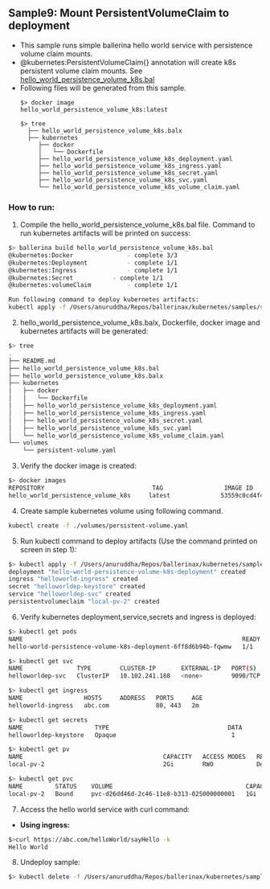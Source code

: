 ## Sample9: Mount PersistentVolumeClaim to deployment 

- This sample runs simple ballerina hello world service with persistence volume claim mounts.
- @kubernetes:PersistentVolumeClaim{} annotation will create k8s persistent volume claim mounts. See 
[hello_world_persistence_volume_k8s.bal](./hello_world_persistence_volume_k8s.bal)  
- Following files will be generated from this sample.
    ``` 
    $> docker image
    hello_world_persistence_volume_k8s:latest
    
    $> tree
      ├── hello_world_persistence_volume_k8s.balx
      ├── kubernetes
         ├── docker
         │   └── Dockerfile
         ├── hello_world_persistence_volume_k8s_deployment.yaml
         ├── hello_world_persistence_volume_k8s_ingress.yaml
         ├── hello_world_persistence_volume_k8s_secret.yaml
         ├── hello_world_persistence_volume_k8s_svc.yaml
         └── hello_world_persistence_volume_k8s_volume_claim.yaml
  
    ```
### How to run:

1. Compile the  hello_world_persistence_volume_k8s.bal file. Command to run kubernetes artifacts will be printed on success:
```bash
$> ballerina build hello_world_persistence_volume_k8s.bal
@kubernetes:Docker 				 - complete 3/3
@kubernetes:Deployment 			 - complete 1/1
@kubernetes:Ingress 			 - complete 1/1
@kubernetes:Secret 			 - complete 1/1
@kubernetes:volumeClaim 		 - complete 1/1

Run following command to deploy kubernetes artifacts:
kubectl apply -f /Users/anuruddha/Repos/ballerinax/kubernetes/samples/sample9/kubernetes/
```

2. hello_world_persistence_volume_k8s.balx, Dockerfile, docker image and kubernetes artifacts will be generated: 
```bash
$> tree
.
├── README.md
├── hello_world_persistence_volume_k8s.bal
├── hello_world_persistence_volume_k8s.balx
├── kubernetes
│   ├── docker
│   │   └── Dockerfile
│   ├── hello_world_persistence_volume_k8s_deployment.yaml
│   ├── hello_world_persistence_volume_k8s_ingress.yaml
│   ├── hello_world_persistence_volume_k8s_secret.yaml
│   ├── hello_world_persistence_volume_k8s_svc.yaml
│   └── hello_world_persistence_volume_k8s_volume_claim.yaml
└── volumes
    └── persistent-volume.yaml

```

3. Verify the docker image is created:
```bash
$> docker images
REPOSITORY                              TAG                 IMAGE ID            CREATED             SIZE
hello_world_persistence_volume_k8s     latest              53559c0cd4f4        55 seconds ago      194MB
```

4. Create sample kubernetes volume using following command.
 ```bash
kubectl create -f ./volumes/persistent-volume.yaml
```

5. Run kubectl command to deploy artifacts (Use the command printed on screen in step 1):
```bash
$> kubectl apply -f /Users/anuruddha/Repos/ballerinax/kubernetes/samples/sample9/kubernetes/
deployment "hello-world-persistence-volume-k8s-deployment" created
ingress "helloworld-ingress" created
secret "helloworldep-keystore" created
service "helloworldep-svc" created
persistentvolumeclaim "local-pv-2" created
```

6. Verify kubernetes deployment,service,secrets and ingress is deployed:
```bash
$> kubectl get pods
NAME                                                             READY     STATUS    RESTARTS   AGE
hello-world-persistence-volume-k8s-deployment-6ff8d6b94b-fqwmw   1/1       Running   0          1m

$> kubectl get svc
NAME               TYPE        CLUSTER-IP       EXTERNAL-IP   PORT(S)    AGE
helloworldep-svc   ClusterIP   10.102.241.188   <none>        9090/TCP   2m

$> kubectl get ingress
NAME                 HOSTS     ADDRESS   PORTS     AGE
helloworld-ingress   abc.com             80, 443   2m

$> kubectl get secrets
NAME                    TYPE                                 DATA      AGE
helloworldep-keystore   Opaque                                1         1m

$> kubectl get pv
NAME                                       CAPACITY   ACCESS MODES   RECLAIM POLICY   STATUS      CLAIM                STORAGECLASS   REASON    AGE
local-pv-2                                 2Gi        RWO            Delete           Available                                                 3h

$> kubectl get pvc
NAME         STATUS    VOLUME                                     CAPACITY   ACCESS MODES   STORAGECLASS   AGE
local-pv-2   Bound     pvc-d26dd46d-2c46-11e8-b313-025000000001   1Gi        RWO            hostpath       3m
```

7. Access the hello world service with curl command:


- **Using ingress:**
```bash
$>curl https://abc.com/helloWorld/sayHello -k
Hello World
```

8. Undeploy sample:
```bash
$> kubectl delete -f /Users/anuruddha/Repos/ballerinax/kubernetes/samples/sample9/kubernetes/

```
